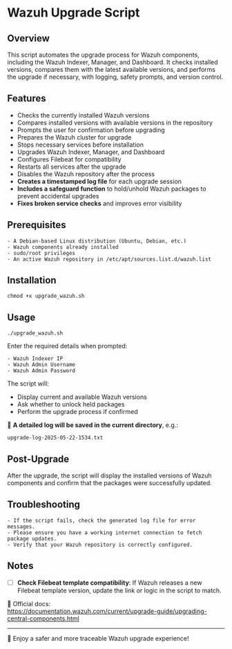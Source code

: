 # Wazuh Upgrade Script

## Overview
This script automates the upgrade process for Wazuh components, including the Wazuh Indexer, Manager, and Dashboard. It checks installed versions, compares them with the latest available versions, and performs the upgrade if necessary, with logging, safety prompts, and version control.

## Features
- Checks the currently installed Wazuh versions
- Compares installed versions with available versions in the repository
- Prompts the user for confirmation before upgrading
- Prepares the Wazuh cluster for upgrade
- Stops necessary services before installation
- Upgrades Wazuh Indexer, Manager, and Dashboard
- Configures Filebeat for compatibility
- Restarts all services after the upgrade
- Disables the Wazuh repository after the process
- **Creates a timestamped log file** for each upgrade session
- **Includes a safeguard function** to hold/unhold Wazuh packages to prevent accidental upgrades
- **Fixes broken service checks** and improves error visibility

## Prerequisites
```
- A Debian-based Linux distribution (Ubuntu, Debian, etc.)
- Wazuh components already installed
- sudo/root privileges
- An active Wazuh repository in /etc/apt/sources.list.d/wazuh.list
```

## Installation
```
chmod +x upgrade_wazuh.sh
```

## Usage
```
./upgrade_wazuh.sh
```

Enter the required details when prompted:
```
- Wazuh Indexer IP
- Wazuh Admin Username
- Wazuh Admin Password
```

The script will:
- Display current and available Wazuh versions
- Ask whether to unlock held packages
- Perform the upgrade process if confirmed

📝 **A detailed log will be saved in the current directory**, e.g.:
```
upgrade-log-2025-05-22-1534.txt
```

## Post-Upgrade
After the upgrade, the script will display the installed versions of Wazuh components and confirm that the packages were successfully updated.

## Troubleshooting
```
- If the script fails, check the generated log file for error messages.
- Please ensure you have a working internet connection to fetch package updates.
- Verify that your Wazuh repository is correctly configured.
```

## Notes
- [ ] **Check Filebeat template compatibility**: If Wazuh releases a new Filebeat template version, update the link or logic in the script to match.

📖 Official docs:  
https://documentation.wazuh.com/current/upgrade-guide/upgrading-central-components.html

---
🎉 Enjoy a safer and more traceable Wazuh upgrade experience!
